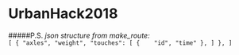 # UrbanHack2018

#####P.S.
*json structure from make_route:*\
`[
    {
    "axles",
    "weight",
    "touches":
        [
            {   
            "id",
            "time"
            },
        ]
    },
]`